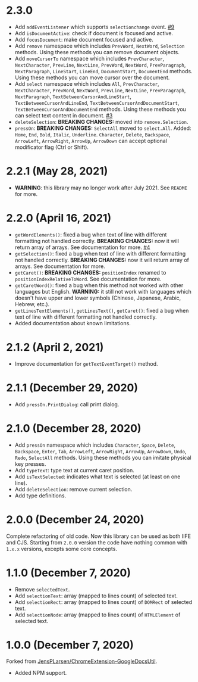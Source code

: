 # 2.3.0

- Add `addEventListener` which supports `selectionchange` event. [#9](https://github.com/Amaimersion/google-docs-utils/issues/9)
- Add `isDocumentActive`: check if document is focused and active.
- Add `focusDocument`: make document focused and active.
- Add `remove` namespace which includes `PrevWord`, `NextWord`, `Selection` methods. Using these methods you can remove document objects.
- Add `moveCursorTo` namespace which includes `PrevCharacter`, `NextCharacter`, `PrevLine`, `NextLine`, `PrevWord`, `NextWord`, `PrevParagraph`, `NextParagraph`, `LineStart`, `LineEnd`, `DocumentStart`, `DocumentEnd` methods. Using these methods you can move cursor over the document.
- Add `select` namespace which includes `All`, `PrevCharacter`, `NextCharacter`, `PrevWord`, `NextWord`, `PrevLine`, `NextLine`, `PrevParagraph`, `NextParagraph`, `TextBetweenCursorAndLineStart`, `TextBetweenCursorAndLineEnd`, `TextBetweenCursorAndDocumentStart`, `TextBetweenCursorAndDocumentEnd` methods. Using these methods you can select text content in document. [#3](https://github.com/Amaimersion/google-docs-utils/issues/3)
- `deleteSelection`: **BREAKING CHANGES:** moved into `remove.Selection`.
- `pressOn`: **BREAKING CHANGES:** `SelectAll` moved to `select.All`. Added: `Home`, `End`, `Bold`, `Italic`, `Underline`. `Character`, `Delete`, `Backspace`, `ArrowLeft`, `ArrowRight`, `ArrowUp`, `ArrowDown` can accept optional modificator flag (Ctrl or Shift).


# 2.2.1 (May 28, 2021)

- **WARNING**: this library may no longer work after July 2021. See `README` for more.


# 2.2.0 (April 16, 2021)

- `getWordElements()`: fixed a bug when text of line with different formatting not handled correctly. **BREAKING CHANGES:** now it will return array of arrays. See documentation for more. [#4](https://github.com/Amaimersion/google-docs-utils/issues/4)
- `getSelection()`: fixed a bug when text of line with different formatting not handled correctly. **BREAKING CHANGES:** now it will return array of arrays. See documentation for more.
- `getCaret()`: **BREAKING CHANGES:** `positionIndex` renamed to `positionIndexRelativeToWord`. See documentation for more.
- `getCaretWord()`: fixed a bug when this method not worked with other languages but English. **WARNING:** it still not work with languages which doesn't have upper and lower symbols (Chinese, Japanese, Arabic, Hebrew, etc.).
- `getLinesTextElements()`, `getLinesText()`, `getCaret()`: fixed a bug when text of line with different formatting not handled correctly.
- Added documentation about known limitations.


# 2.1.2 (April 2, 2021)

- Improve documentation for `getTextEventTarget()` method.


# 2.1.1 (December 29, 2020)

- Add `pressOn.PrintDialog`: call print dialog.


# 2.1.0 (December 28, 2020)

- Add `pressOn` namespace which includes `Character`, `Space`, `Delete`, `Backspace`, `Enter`, `Tab`, `ArrowLeft`, `ArrowRight`, `ArrowUp`, `ArrowDown`, `Undo`, `Redo`, `SelectAll` methods. Using these methods you can imitate physical key presses.
- Add `typeText`: type text at current caret position.
- Add `isTextSelected`: indicates what text is selected (at least on one line).
- Add `deleteSelection`: remove current selection.
- Add type definitions.


# 2.0.0 (December 24, 2020)

Complete refactoring of old code. Now this library can be used as both IIFE and CJS. Starting from `2.0.0` version the code have nothing common with `1.x.x` versions, excepts some core concepts.


# 1.1.0 (December 7, 2020)

- Remove `selectedText`.
- Add `selectionText`: array (mapped to lines count) of selected text.
- Add `selectionRect`: array (mapped to lines count) of `DOMRect` of selected text.
- Add `selectionNode`: array (mapped to lines count) of `HTMLElement` of selected text.


# 1.0.0 (December 7, 2020)

Forked from [JensPLarsen/ChromeExtension-GoogleDocsUtil](https://github.com/JensPLarsen/ChromeExtension-GoogleDocsUtil).

- Added NPM support.
